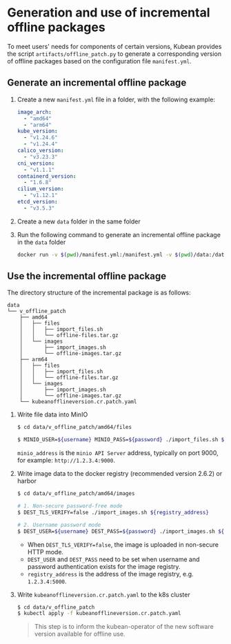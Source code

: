 # Generation and use of incremental offline packages

To meet users' needs for components of certain versions, Kubean provides the script `artifacts/offline_patch.py` to generate a corresponding version of offline packages based on the configuration file `manifest.yml`.

## Generate an incremental offline package

1. Create a new `manifest.yml` file in a folder, with the following example:

    ```yaml
    image_arch:
      - "amd64"
      - "arm64"
    kube_version:
      - "v1.24.6"
      - "v1.24.4"
    calico_version:
      - "v3.23.3"
    cni_version:
      - "v1.1.1"
    containerd_version:
      - "1.6.8"
    cilium_version:
      - "v1.12.1"
    etcd_version:
      - "v3.5.3"
    ```

2. Create a new `data` folder in the same folder

3. Run the following command to generate an incremental offline package in the `data` folder

    ```bash
    docker run -v $(pwd)/manifest.yml:/manifest.yml -v $(pwd)/data:/data ghcr.io/hangscer8/airgap-patch:v0.2.0
    ```

## Use the incremental offline package

The directory structure of the incremental package is as follows:

```
data
└── v_offline_patch
    ├── amd64
    │   ├── files
    │   │   ├── import_files.sh
    │   │   └── offline-files.tar.gz
    │   └── images
    │       ├── import_images.sh
    │       └── offline-images.tar.gz
    ├── arm64
    │   ├── files
    │   │   ├── import_files.sh
    │   │   └── offline-files.tar.gz
    │   └── images
    │       ├── import_images.sh
    │       └── offline-images.tar.gz
    └── kubeanofflineversion.cr.patch.yaml
```

1. Write file data into MinIO

    ```bash
    $ cd data/v_offline_patch/amd64/files

    $ MINIO_USER=${username} MINIO_PASS=${password} ./import_files.sh ${minio_address}
    ```

    `minio_address` is the `minio API Server` address, typically on port 9000, for example: `http://1.2.3.4:9000`.

2. Write image data to the docker registry (recommended version 2.6.2) or harbor

    ```bash
    $ cd data/v_offline_patch/amd64/images 

    # 1. Non-secure password-free mode
    $ DEST_TLS_VERIFY=false ./import_images.sh ${registry_address}

    # 2. Username password mode
    $ DEST_USER=${username} DEST_PASS=${password} ./import_images.sh ${registry_address}
    ```

    * When `DEST_TLS_VERIFY=false`, the image is uploaded in non-secure HTTP mode.
    * `DEST_USER` and `DEST_PASS` need to be set when username and password authentication exists for the image registry.
    * `registry_address` is the address of the image registry, e.g. `1.2.3.4:5000`.

3. Write `kubeanofflineversion.cr.patch.yaml` to the k8s cluster

    ```bash
    $ cd data/v_offline_patch
    $ kubectl apply -f kubeanofflineversion.cr.patch.yaml 
    ```

    > This step is to inform the kubean-operator of the new software version available for offline use.

